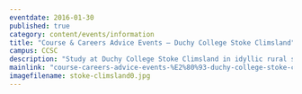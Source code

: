 ```yaml
---
eventdate: 2016-01-30
published: true
category: content/events/information
title: "Course & Careers Advice Events – Duchy College Stoke Climsland"
campus: CCSC
description: "Study at Duchy College Stoke Climsland in idyllic rural surroundings, at one of the leading land..."
mainlink: "course-careers-advice-events-%E2%80%93-duchy-college-stoke-climsland-0"
imagefilename: stoke-climsland0.jpg
---
```

